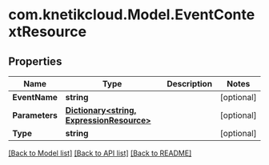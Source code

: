 # com.knetikcloud.Model.EventContextResource
## Properties

Name | Type | Description | Notes
------------ | ------------- | ------------- | -------------
**EventName** | **string** |  | [optional] 
**Parameters** | [**Dictionary&lt;string, ExpressionResource&gt;**](ExpressionResource.md) |  | [optional] 
**Type** | **string** |  | [optional] 

[[Back to Model list]](../README.md#documentation-for-models) [[Back to API list]](../README.md#documentation-for-api-endpoints) [[Back to README]](../README.md)

